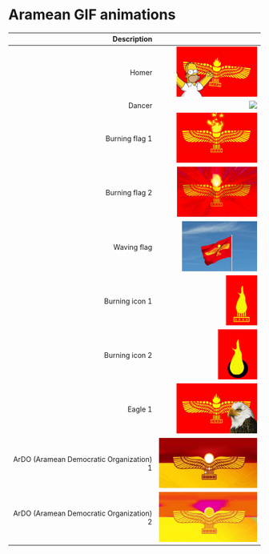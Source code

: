 # Aramean GIF animations

| Description |  |
| --: | --: |
| Homer | <img src="aramean-homer.gif" height="100"> |
| Dancer | <img src="aramean-dancer.gif" height="100"> |
| Burning flag 1 | <img src="aramean-burning-flag1.gif" height="100"> |
| Burning flag 2 | <img src="aramean-burning-flag2.gif" height="100"> |
| Waving flag | <img src="aramean-waving-flag.gif" height="100"> |
| Burning icon 1 | <img src="aramean-burning-icon1.gif" height="100"> |
| Burning icon 2 | <img src="aramean-burning-icon2.gif" height="100"> |
| Eagle 1 | <img src="aramean-eagle1.gif" height="100"> |
| ArDO (Aramean Democratic Organization) 1 | <img src="aramean-ardo-democratic1.gif" height="100"> |
| ArDO (Aramean Democratic Organization) 2 | <img src="aramean-ardo-democratic2.gif" height="100"> |
